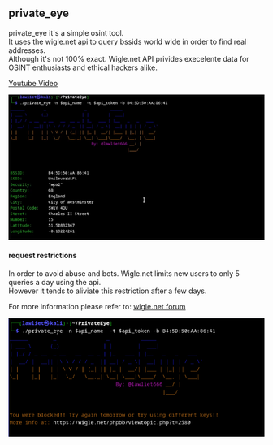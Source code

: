 ## private_eye

private_eye it's a simple osint tool.  
It uses the wigle.net api to query bssids world wide in order to find real addresses.  
Although it's not 100% exact. Wigle.net API privides execelente data for OSINT enthusiasts and ethical hackers alike.  

[Youtube Video](https://youtu.be/6nVQ5gNAgYs)

![usage](imgs/private_eye.png)

#### request restrictions
In order to avoid abuse and bots. Wigle.net limits new users to only 5 queries a day using the api.  
However it tends to aliviate this restriction after a few days.

For more information please refer to: [wigle.net forum](https://wigle.net/phpbb/viewtopic.php?t=2580)

![usage](imgs/blocked_private_eye.png)
